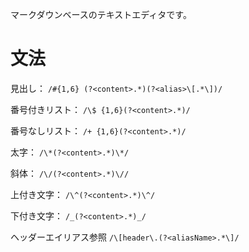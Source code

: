 マークダウンベースのテキストエディタです。

# 文法
見出し：
`/#{1,6} (?<content>.*)(?<alias>\[.*\])/`

番号付きリスト：
`/\$ {1,6}(?<content>.*)/` 

番号なしリスト：
`/+ {1,6}(?<content>.*)/`

太字：
`/\*(?<content>.*)\*/` 

斜体：
`/\/(?<content>.*)\//`

上付き文字：
`/\^(?<content>.*)\^/`

下付き文字：
`/_(?<content>.*)_/`

ヘッダーエイリアス参照
`/\[header\.(?<aliasName>.*\]/`
